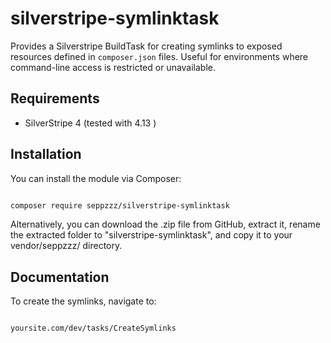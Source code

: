 # silverstripe-symlinktask
 Provides a Silverstripe BuildTask for creating symlinks to exposed resources defined in `composer.json` files. 
 Useful for environments where command-line access is restricted or unavailable.
 
 
 
 ## Requirements

- SilverStripe 4 (tested with 4.13 )

## Installation

You can install the module via Composer:

```sh

composer require seppzzz/silverstripe-symlinktask

```

Alternatively, you can download the .zip file from GitHub, 
extract it, 
rename the extracted folder to "silverstripe-symlinktask", and copy it to your vendor/seppzzz/ directory.


## Documentation


To create the symlinks, navigate to:

```sh

yoursite.com/dev/tasks/CreateSymlinks

```
